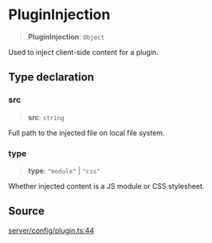 # PluginInjection

> **PluginInjection**: `Object`

Used to inject client-side content for a plugin.

## Type declaration

### src

> **src**: `string`

Full path to the injected file on local file system.

### type

> **type**: `"module"` \| `"css"`

Whether injected content is a JS module or CSS stylesheet.

## Source

[server/config/plugin.ts:44](https://github.com/Elringus/Imgit/blob/cf06d86/src/server/config/plugin.ts#L44)
